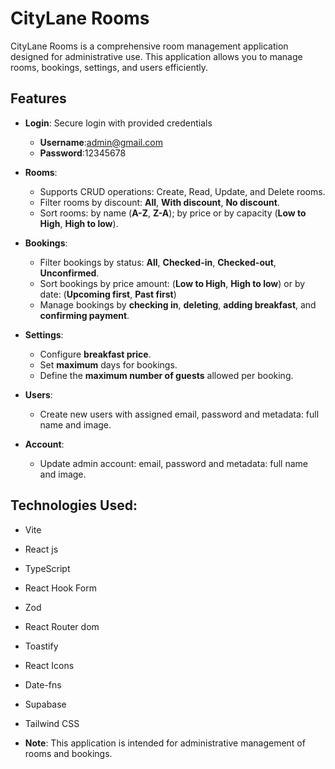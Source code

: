 # CityLane Rooms

CityLane Rooms is a comprehensive room management application designed for administrative use. This application allows you to manage rooms, bookings, settings, and users efficiently.

## Features

- **Login**: Secure login with provided credentials
  - **Username**:admin@gmail.com
  - **Password**:12345678
 
- **Rooms**:
  - Supports CRUD operations: Create, Read, Update, and Delete rooms.
  - Filter rooms by discount: **All**, **With discount**, **No discount**.
  - Sort rooms: by name (**A-Z**, **Z-A**); by price or by capacity (**Low to High**, **High to low**).

- **Bookings**: 
  - Filter bookings by status: **All**, **Checked-in**, **Checked-out**, **Unconfirmed**.
  - Sort bookings by price amount: (**Low to High**, **High to low**) or by date: (**Upcoming first**, **Past first**)
  - Manage bookings by **checking in**, **deleting**, **adding breakfast**, and **confirming payment**.
 
- **Settings**:
  - Configure **breakfast price**.
  - Set **maximum** days for bookings.
  - Define the **maximum number of guests** allowed per booking.
 
- **Users**:
  - Create new users with assigned email, password and metadata: full name and image.
 
- **Account**:
  - Update admin account: email, password and metadata: full name and image.

## Technologies Used:

- Vite
- React js
- TypeScript
- React Hook Form
- Zod
- React Router dom
- Toastify
- React Icons
- Date-fns
- Supabase
- Tailwind CSS

- **Note**: This application is intended for administrative management of rooms and bookings.




